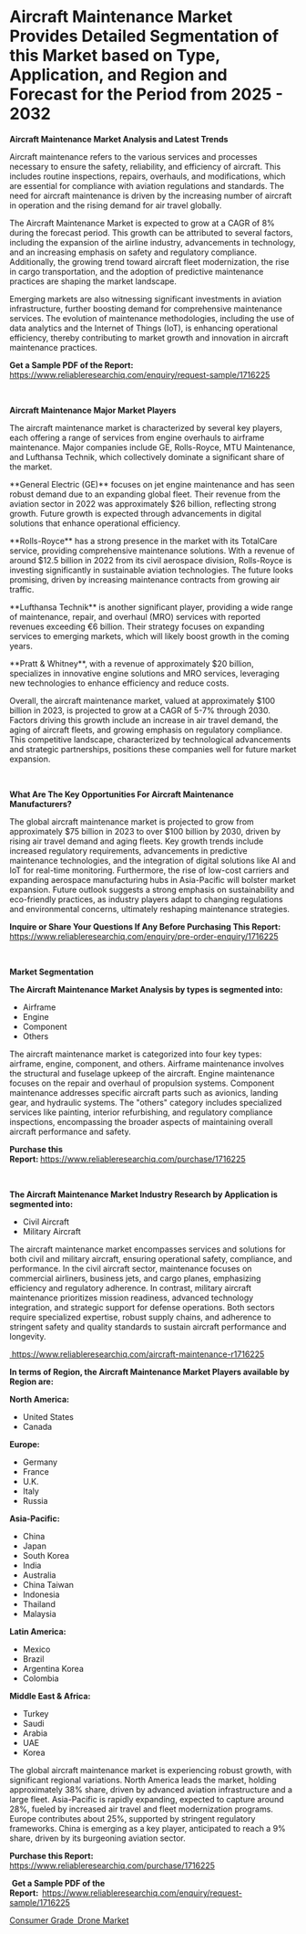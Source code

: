 <p><h1>Aircraft Maintenance Market Provides Detailed Segmentation of this Market based on Type, Application, and Region and Forecast for the Period from 2025 - 2032</h1></p><p><strong>Aircraft Maintenance Market Analysis and Latest Trends</strong></p>
<p><p>Aircraft maintenance refers to the various services and processes necessary to ensure the safety, reliability, and efficiency of aircraft. This includes routine inspections, repairs, overhauls, and modifications, which are essential for compliance with aviation regulations and standards. The need for aircraft maintenance is driven by the increasing number of aircraft in operation and the rising demand for air travel globally.</p><p>The Aircraft Maintenance Market is expected to grow at a CAGR of 8% during the forecast period. This growth can be attributed to several factors, including the expansion of the airline industry, advancements in technology, and an increasing emphasis on safety and regulatory compliance. Additionally, the growing trend toward aircraft fleet modernization, the rise in cargo transportation, and the adoption of predictive maintenance practices are shaping the market landscape. </p><p>Emerging markets are also witnessing significant investments in aviation infrastructure, further boosting demand for comprehensive maintenance services. The evolution of maintenance methodologies, including the use of data analytics and the Internet of Things (IoT), is enhancing operational efficiency, thereby contributing to market growth and innovation in aircraft maintenance practices.</p></p>
<p><strong>Get a Sample PDF of the Report:&nbsp;</strong> <a href="https://www.reliableresearchiq.com/enquiry/request-sample/1716225?utm_campaign=2927&utm_medium=2&utm_source=Github&utm_content=ia&utm_term=28032025&utm_id=aircraft-maintenance">https://www.reliableresearchiq.com/enquiry/request-sample/1716225</a></p>
<p>&nbsp;</p>
<p><strong>Aircraft Maintenance Major Market Players</strong></p>
<p><p>The aircraft maintenance market is characterized by several key players, each offering a range of services from engine overhauls to airframe maintenance. Major companies include GE, Rolls-Royce, MTU Maintenance, and Lufthansa Technik, which collectively dominate a significant share of the market.</p><p>**General Electric (GE)** focuses on jet engine maintenance and has seen robust demand due to an expanding global fleet. Their revenue from the aviation sector in 2022 was approximately $26 billion, reflecting strong growth. Future growth is expected through advancements in digital solutions that enhance operational efficiency.</p><p>**Rolls-Royce** has a strong presence in the market with its TotalCare service, providing comprehensive maintenance solutions. With a revenue of around $12.5 billion in 2022 from its civil aerospace division, Rolls-Royce is investing significantly in sustainable aviation technologies. The future looks promising, driven by increasing maintenance contracts from growing air traffic.</p><p>**Lufthansa Technik** is another significant player, providing a wide range of maintenance, repair, and overhaul (MRO) services with reported revenues exceeding €6 billion. Their strategy focuses on expanding services to emerging markets, which will likely boost growth in the coming years.</p><p>**Pratt & Whitney**, with a revenue of approximately $20 billion, specializes in innovative engine solutions and MRO services, leveraging new technologies to enhance efficiency and reduce costs.</p><p>Overall, the aircraft maintenance market, valued at approximately $100 billion in 2023, is projected to grow at a CAGR of 5-7% through 2030. Factors driving this growth include an increase in air travel demand, the aging of aircraft fleets, and growing emphasis on regulatory compliance. This competitive landscape, characterized by technological advancements and strategic partnerships, positions these companies well for future market expansion.</p></p>
<p>&nbsp;</p>
<p><strong>What Are The Key Opportunities For Aircraft Maintenance Manufacturers?</strong></p>
<p><p>The global aircraft maintenance market is projected to grow from approximately $75 billion in 2023 to over $100 billion by 2030, driven by rising air travel demand and aging fleets. Key growth trends include increased regulatory requirements, advancements in predictive maintenance technologies, and the integration of digital solutions like AI and IoT for real-time monitoring. Furthermore, the rise of low-cost carriers and expanding aerospace manufacturing hubs in Asia-Pacific will bolster market expansion. Future outlook suggests a strong emphasis on sustainability and eco-friendly practices, as industry players adapt to changing regulations and environmental concerns, ultimately reshaping maintenance strategies.</p></p>
<p><strong>Inquire or Share Your Questions If Any Before Purchasing This Report:</strong> <a href="https://www.reliableresearchiq.com/enquiry/pre-order-enquiry/1716225?utm_campaign=2927&utm_medium=2&utm_source=Github&utm_content=ia&utm_term=28032025&utm_id=aircraft-maintenance">https://www.reliableresearchiq.com/enquiry/pre-order-enquiry/1716225</a></p>
<p>&nbsp;</p>
<p><strong>Market Segmentation</strong></p>
<p><strong>The Aircraft Maintenance Market Analysis by types is segmented into:</strong></p>
<p><ul><li>Airframe</li><li>Engine</li><li>Component</li><li>Others</li></ul></p>
<p><p>The aircraft maintenance market is categorized into four key types: airframe, engine, component, and others. Airframe maintenance involves the structural and fuselage upkeep of the aircraft. Engine maintenance focuses on the repair and overhaul of propulsion systems. Component maintenance addresses specific aircraft parts such as avionics, landing gear, and hydraulic systems. The "others" category includes specialized services like painting, interior refurbishing, and regulatory compliance inspections, encompassing the broader aspects of maintaining overall aircraft performance and safety.</p></p>
<p><strong>Purchase this Report:&nbsp;</strong><a href="https://www.reliableresearchiq.com/purchase/1716225?utm_campaign=2927&utm_medium=2&utm_source=Github&utm_content=ia&utm_term=28032025&utm_id=aircraft-maintenance">https://www.reliableresearchiq.com/purchase/1716225</a></p>
<p>&nbsp;</p>
<p><strong>The Aircraft Maintenance Market Industry Research by Application is segmented into:</strong></p>
<p><ul><li>Civil Aircraft</li><li>Military Aircraft</li></ul></p>
<p><p>The aircraft maintenance market encompasses services and solutions for both civil and military aircraft, ensuring operational safety, compliance, and performance. In the civil aircraft sector, maintenance focuses on commercial airliners, business jets, and cargo planes, emphasizing efficiency and regulatory adherence. In contrast, military aircraft maintenance prioritizes mission readiness, advanced technology integration, and strategic support for defense operations. Both sectors require specialized expertise, robust supply chains, and adherence to stringent safety and quality standards to sustain aircraft performance and longevity.</p></p>
<p><a href="https://www.reliableresearchiq.com/aircraft-maintenance-r1716225?utm_campaign=2927&utm_medium=2&utm_source=Github&utm_content=ia&utm_term=28032025&utm_id=aircraft-maintenance">&nbsp;https://www.reliableresearchiq.com/aircraft-maintenance-r1716225</a></p>
<p><strong>In terms of Region, the Aircraft Maintenance Market Players available by Region are:</strong></p>
<p>
    <p> <strong> North America: </strong>
        <ul>
            <li>United States</li>
            <li>Canada</li>
        </ul>
        </p> 
    <p> <strong> Europe: </strong>
        <ul>
            <li>Germany</li>
            <li>France</li>
            <li>U.K.</li>
            <li>Italy</li>
            <li>Russia</li>
        </ul>
        </p> 
    <p> <strong> Asia-Pacific: </strong>
        <ul>
            <li>China</li>
            <li>Japan</li>
            <li>South Korea</li>
            <li>India</li>
            <li>Australia</li>
            <li>China Taiwan</li>
            <li>Indonesia</li>
            <li>Thailand</li>
            <li>Malaysia</li>
        </ul>
        </p> 
    <p> <strong> Latin America: </strong>
        <ul>
            <li>Mexico</li>
            <li>Brazil</li>
            <li>Argentina Korea</li>
            <li>Colombia</li>
        </ul>
        </p> 
    <p> <strong> Middle East & Africa: </strong>
        <ul>
            <li>Turkey</li>
            <li>Saudi</li>
            <li>Arabia</li>
            <li>UAE</li>
            <li>Korea</li>
        </ul>
    </p>
    </p>
<p><p>The global aircraft maintenance market is experiencing robust growth, with significant regional variations. North America leads the market, holding approximately 38% share, driven by advanced aviation infrastructure and a large fleet. Asia-Pacific is rapidly expanding, expected to capture around 28%, fueled by increased air travel and fleet modernization programs. Europe contributes about 25%, supported by stringent regulatory frameworks. China is emerging as a key player, anticipated to reach a 9% share, driven by its burgeoning aviation sector.</p></p>
<p><strong>Purchase this Report: </strong><a href="https://www.reliableresearchiq.com/purchase/1716225?utm_campaign=2927&utm_medium=2&utm_source=Github&utm_content=ia&utm_term=28032025&utm_id=aircraft-maintenance">https://www.reliableresearchiq.com/purchase/1716225</a></p>
<p>&nbsp;<strong>Get a Sample PDF of the Report:&nbsp;&nbsp;</strong><a href="https://www.reliableresearchiq.com/enquiry/request-sample/1716225?utm_campaign=2927&utm_medium=2&utm_source=Github&utm_content=ia&utm_term=28032025&utm_id=aircraft-maintenance">https://www.reliableresearchiq.com/enquiry/request-sample/1716225</a></p>
<p><strong></strong></p>
<p><p><a href="https://github.com/ravenecashe/Market-Research-Report-List-1/blob/main/consumer-grade-drone-market.md?utm_campaign=2927&utm_medium=2&utm_source=Github&utm_content=ia&utm_term=28032025&utm_id=aircraft-maintenance">Consumer Grade Drone Market</a></p></p>